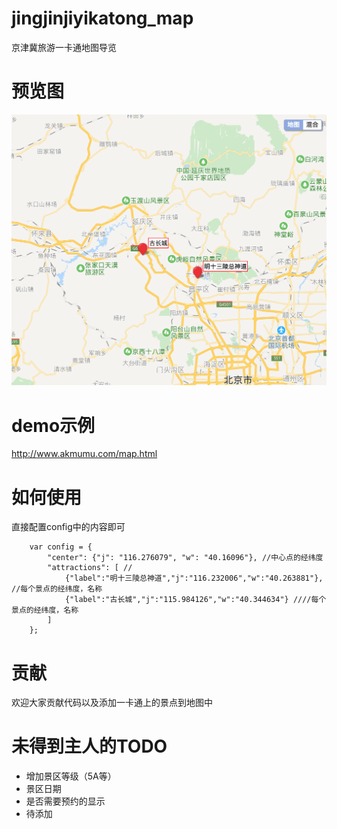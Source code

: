 # jingjinjiyikatong_map
京津冀旅游一卡通地图导览

# 预览图
![](https://raw.githubusercontent.com/akmumu/jingjinjiyikatong_map/master/demo.png)
# demo示例
http://www.akmumu.com/map.html
# 如何使用
直接配置config中的内容即可
```
    var config = {
        "center": {"j": "116.276079", "w": "40.16096"}, //中心点的经纬度
        "attractions": [ //
            {"label":"明十三陵总神道","j":"116.232006","w":"40.263881"}, //每个景点的经纬度，名称
            {"label":"古长城","j":"115.984126","w":"40.344634"} ////每个景点的经纬度，名称
        ]
    };
```
# 贡献
欢迎大家贡献代码以及添加一卡通上的景点到地图中
# 未得到主人的TODO
- 增加景区等级（5A等）
- 景区日期
- 是否需要预约的显示
- 待添加
